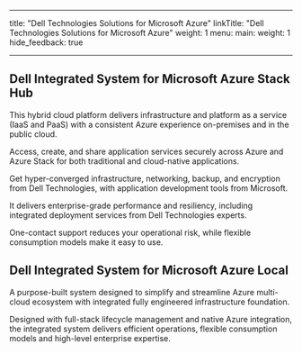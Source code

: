 
---
title: "Dell Technologies Solutions for Microsoft Azure"
linkTitle: "Dell Technologies Solutions for Microsoft Azure"
weight: 1
menu:
  main:
    weight: 1
hide_feedback: true

---

## Dell Integrated System for Microsoft Azure Stack Hub
This hybrid cloud platform delivers infrastructure and platform as a service (IaaS and PaaS) with a consistent Azure experience on-premises and in the public cloud.

Access, create, and share application services securely across Azure and Azure Stack for both traditional and cloud-native applications.

Get hyper-converged infrastructure, networking, backup, and encryption from Dell Technologies, with application development tools from Microsoft.

It delivers enterprise-grade performance and resiliency, including integrated deployment services from Dell Technologies experts.

One-contact support reduces your operational risk, while flexible consumption models make it easy to use.

## Dell Integrated System for Microsoft Azure Local
A purpose-built system designed to simplify and streamline Azure multi-cloud ecosystem with integrated fully engineered infrastructure foundation.

Designed with full-stack lifecycle management and native Azure integration, the integrated system delivers efficient operations, flexible consumption models and high-level enterprise expertise.
